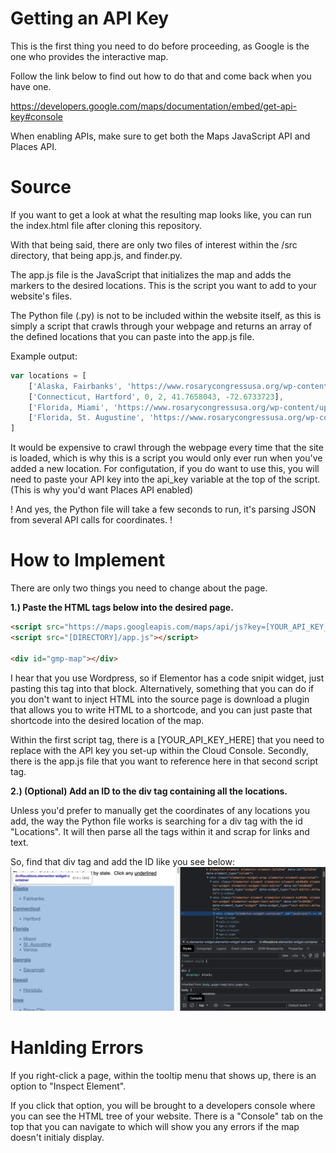 # Getting an API Key
 This is the first thing you need to do before proceeding, as Google is the one who provides the interactive map.

 Follow the link below to find out how to do that and come back when you have one.

https://developers.google.com/maps/documentation/embed/get-api-key#console

When enabling APIs, make sure to get both the Maps JavaScript API and Places API.

# Source
 If you want to get a look at what the resulting map looks like, you can run the index.html file after cloning this repository.

With that being said, there are only two files of interest within the /src directory, that being app.js, and finder.py.

The app.js file is the JavaScript that initializes the map and adds the markers to the desired locations. This is the script you want to add to your website's files.

The Python file (.py) is not to be included within the website itself, as this is simply a script that crawls through your webpage and returns an array of the defined locations that you can paste into the app.js file.

Example output:
```javascript
var locations = [
    ['Alaska, Fairbanks', 'https://www.rosarycongressusa.org/wp-content/uploads/2022/10/2022-DRC-flyer-Fairbanks.pdf', 1, 64.8400511, -147.7199757],
    ['Connecticut, Hartford', 0, 2, 41.7658043, -72.6733723],
    ['Florida, Miami', 'https://www.rosarycongressusa.org/wp-content/uploads/2022/10/2022-DRC-Flyer-Miami-ADOM-2022.pdf', 3, 25.7616798, -80.1917902],
    ['Florida, St. Augustine', 'https://www.rosarycongressusa.org/wp-content/uploads/2022/08/2022-Flyer-with-Rosary-Graphic.pdf', 4, 29.8921835, -81.3139313]
]
```

It would be expensive to crawl through the webpage every time that the site is loaded, which is why this is a script you would only ever run when you've added a new location.
For configutation, if you do want to use this, you will need to paste your API key into the api_key variable at the top of the script. (This is why you'd want Places API enabled)

! And yes, the Python file will take a few seconds to run, it's parsing JSON from several API calls for coordinates. !

# How to Implement
 There are only two things you need to change about the page.

**1.) Paste the HTML tags below into the desired page.**

```html
<script src="https://maps.googleapis.com/maps/api/js?key=[YOUR_API_KEY_HERE]&callback=initMap&libraries=&v=weekly" defer></script>
<script src="[DIRECTORY]/app.js"></script>

<div id="gmp-map"></div>
```

I hear that you use Wordpress, so if Elementor has a code snipit widget, just pasting this tag into that block.
Alternatively, something that you can do if you don't want to inject HTML into the source page is download a plugin that allows you to write HTML to a shortcode, and you can just paste that shortcode into the desired location of the map.

Within the first script tag, there is a [YOUR_API_KEY_HERE] that you need to replace with the API key you set-up within the Cloud Console.
Secondly, there is the app.js file that you want to reference here in that second script tag.

**2.) (Optional) Add an ID to the div tag containing all the locations.**

Unless you'd prefer to manually get the coordinates of any locations you add, the way the Python file works is searching for a div tag with the id "Locations". It will then parse all the tags within it and scrap for links and text.

So, find that div tag and add the ID like you see below:
![HTML Tree Screenshot](/screenshot.png)

# Hanlding Errors
 If you right-click a page, within the tooltip menu that shows up, there is an option to "Inspect Element".

If you click that option, you will be brought to a developers console where you can see the HTML tree of your website. There is a "Console" tab on the top that you can navigate to which will show you any errors if the map doesn't initialy display.